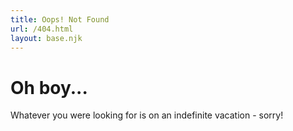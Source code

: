 ```yaml
---
title: Oops! Not Found
url: /404.html
layout: base.njk
---
```


# Oh boy...

Whatever you were looking for is on an indefinite vacation - sorry!
